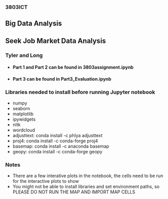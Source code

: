 ### 3803ICT
## Big Data Analysis
## Seek Job Market Data Analysis
### Tyler and Long

* #### Part 1 and Part 2 can be found in 3803assignment.ipynb
* #### Part 3 can be found in Part3_Evaluation.ipynb

### Libraries needed to install before running Jupyter notebook
* numpy
* seaborn
* matplotlib
* ipywidgets
* nltk
* wordcloud
* adjusttext: conda install -c phlya adjusttext
* proj4: conda install -c conda-forge proj4
* basemap: conda install -c anaconda basemap
* geopy: conda install -c conda-forge geopy

### Notes
* There are a few interative plots in the notebook, the cells need to be run for the interactive plots to show
* You might not be able to install libraries and set environment paths, so PLEASE DO NOT RUN THE MAP AND IMPORT MAP CELLS


